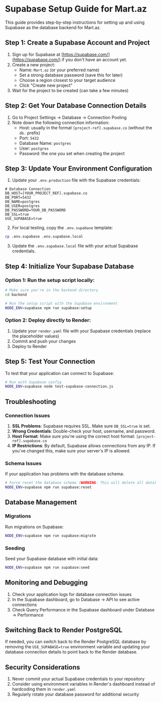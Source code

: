 # Supabase Setup Guide for Mart.az

This guide provides step-by-step instructions for setting up and using Supabase as the database backend for Mart.az.

## Step 1: Create a Supabase Account and Project

1. Sign up for Supabase at [https://supabase.com/](https://supabase.com/) if you don't have an account yet.
2. Create a new project:
   - Name: `Mart.az` (or your preferred name)
   - Set a strong database password (save this for later)
   - Choose a region closest to your target audience
   - Click "Create new project"
3. Wait for the project to be created (can take a few minutes)

## Step 2: Get Your Database Connection Details

1. Go to Project Settings → Database → Connection Pooling
2. Note down the following connection information:
   - Host: usually in the format `[project-ref].supabase.co` (without the `db.` prefix)
   - Port: `5432`
   - Database Name: `postgres`
   - User: `postgres`
   - Password: the one you set when creating the project

## Step 3: Update Your Environment Configuration

1. Update your `.env.production` file with the Supabase credentials:

```
# Database Connection
DB_HOST=[YOUR_PROJECT_REF].supabase.co
DB_PORT=5432
DB_NAME=postgres
DB_USER=postgres
DB_PASSWORD=YOUR_DB_PASSWORD
DB_SSL=true
USE_SUPABASE=true
```

2. For local testing, copy the `.env.supabase` template:

```bash
cp .env.supabase .env.supabase.local
```

3. Update the `.env.supabase.local` file with your actual Supabase credentials.

## Step 4: Initialize Your Supabase Database

### Option 1: Run the setup script locally:

```bash
# Make sure you're in the backend directory
cd backend

# Run the setup script with the Supabase environment
NODE_ENV=supabase npm run supabase:setup
```

### Option 2: Deploy directly to Render:

1. Update your `render.yaml` file with your Supabase credentials (replace the placeholder values)
2. Commit and push your changes
3. Deploy to Render

## Step 5: Test Your Connection

To test that your application can connect to Supabase:

```bash
# Run with Supabase config
NODE_ENV=supabase node test-supabase-connection.js
```

## Troubleshooting

### Connection Issues

1. **SSL Problems**: Supabase requires SSL. Make sure `DB_SSL=true` is set.
2. **Wrong Credentials**: Double-check your host, username, and password.
3. **Host Format**: Make sure you're using the correct host format: `[project-ref].supabase.co`
4. **IP Restrictions**: By default, Supabase allows connections from any IP. If you've changed this, make sure your server's IP is allowed.

### Schema Issues

If your application has problems with the database schema:

```bash
# Force reset the database schema (WARNING: This will delete all data)
NODE_ENV=supabase npm run supabase:reset
```

## Database Management

### Migrations

Run migrations on Supabase:

```bash
NODE_ENV=supabase npm run supabase:migrate
```

### Seeding

Seed your Supabase database with initial data:

```bash
NODE_ENV=supabase npm run supabase:seed
```

## Monitoring and Debugging

1. Check your application logs for database connection issues
2. In the Supabase dashboard, go to Database → API to see active connections
3. Check Query Performance in the Supabase dashboard under Database → Performance

## Switching Back to Render PostgreSQL

If needed, you can switch back to the Render PostgreSQL database by removing the `USE_SUPABASE=true` environment variable and updating your database connection details to point back to the Render database.

## Security Considerations

1. Never commit your actual Supabase credentials to your repository
2. Consider using environment variables in Render's dashboard instead of hardcoding them in `render.yaml`
3. Regularly rotate your database password for additional security 